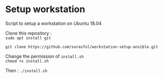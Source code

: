 # Setup workstation 

Script to setup a workstation on Ubuntu 18.04


Clone this repository :  
`sudo apt install git`

`git clone https://github.com/sorasful/workstation-setup-ansible.git`

Change the permission of `install.sh`  
`chmod +x install.sh`  


Then  : 
`./install.sh`  
